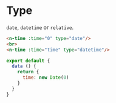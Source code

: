 # Type
`date`, `datetime` or `relative`.
```html
<n-time :time="0" type="date"/>
<br>
<n-time :time="time" type="datetime"/>
```
```js
export default {
  data () {
    return {
      time: new Date(0)
    }
  }
}
```